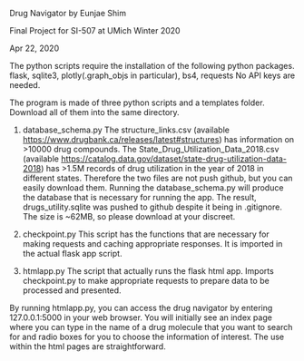 Drug Navigator by Eunjae Shim

Final Project for SI-507 at UMich Winter 2020

Apr 22, 2020

The python scripts require the installation of the following python packages.
flask, sqlite3, plotly(.graph_objs in particular), bs4, requests
No API keys are needed.

The program is made of three python scripts and a templates folder.
Download all of them into the same directory.

1. database_schema.py
The structure_links.csv (available https://www.drugbank.ca/releases/latest#structures) has information on >10000 drug compounds.
The State_Drug_Utilization_Data_2018.csv (available https://catalog.data.gov/dataset/state-drug-utilization-data-2018) has >1.5M records of drug utilization in the year of 2018 in different states.
Therefore the two files are not push github, but you can easily download them. Running the database_schema.py will produce the database that is necessary for running the app. The result, drugs_utility.sqlite was pushed to github despite it being in .gitignore. The size is ~62MB, so please download at your discreet.

2. checkpoint.py
This script has the functions that are necessary for making requests and caching appropriate responses. 
It is imported in the actual flask app script.

3. htmlapp.py
The script that actually runs the flask html app.
Imports checkpoint.py to make appropriate requests to prepare data to be processed and presented.

By running htmlapp.py, you can access the drug navigator by entering 127.0.0.1:5000 in your web browser. You will initially see an index page where you can type in the name of a drug molecule that you want to search for and radio boxes for you to choose the information of interest. The use within the html pages are straightforward.
